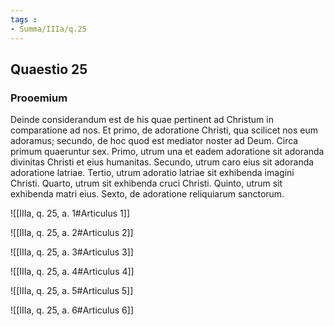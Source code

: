 ```yaml
---
tags : 
- Summa/IIIa/q.25
---
```


## Quaestio 25

### Prooemium

Deinde considerandum est de his quae pertinent ad Christum in comparatione ad nos. Et primo, de adoratione Christi, qua scilicet nos eum adoramus; secundo, de hoc quod est mediator noster ad Deum. Circa primum quaeruntur sex. Primo, utrum una et eadem adoratione sit adoranda divinitas Christi et eius humanitas. Secundo, utrum caro eius sit adoranda adoratione latriae. Tertio, utrum adoratio latriae sit exhibenda imagini Christi. Quarto, utrum sit exhibenda cruci Christi. Quinto, utrum sit exhibenda matri eius. Sexto, de adoratione reliquiarum sanctorum.

![[IIIa, q. 25, a. 1#Articulus 1]]

![[IIIa, q. 25, a. 2#Articulus 2]]

![[IIIa, q. 25, a. 3#Articulus 3]]

![[IIIa, q. 25, a. 4#Articulus 4]]

![[IIIa, q. 25, a. 5#Articulus 5]]

![[IIIa, q. 25, a. 6#Articulus 6]]


